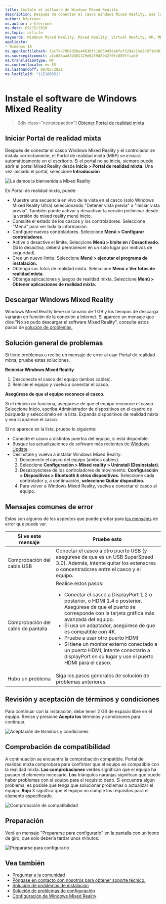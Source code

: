 ```yaml
---
title: Instale el software de Windows Mixed Reality
description: Después de conectar el casco Windows Mixed Reality, use la aplicación Portal de realidad mixta para empezar a trabajar y descargar Windows Mixed Reality características.
author: hferrone
ms.author: v-hferrone
ms.date: 09/15/2020
ms.topic: article
keywords: Windows Mixed Reality, Mixed Reality, Virtual Reality, VR, MR, get started, setup, Portal de realidad mixta
appliesto:
- Windows 10
ms.openlocfilehash: 1ac7ab79b6d28a44636fc16859456eb7af329a215e2d6718d0190b86281d0b67
ms.sourcegitcommit: a1c086aa83d381129e62f9d8942f0fc889ffcab0
ms.translationtype: MT
ms.contentlocale: es-ES
ms.lasthandoff: 08/05/2021
ms.locfileid: "115186951"
---
```

# <a name="install-windows-mixed-reality-software"></a>Instale el software de Windows Mixed Reality

> [!div class="nextstepaction"]
> [Obtener Portal de realidad mixta](https://www.microsoft.com/p/mixed-reality-portal/9ng1h8b3zc7m?activetab=pivot:overviewtab)

## <a name="launch-mixed-reality-portal"></a>Iniciar Portal de realidad mixta

Después de conectar el casco Windows Mixed Reality y el controlador se instala correctamente, el Portal de realidad mixta (MRP) se iniciará automáticamente en el escritorio. Si el portal no se inicia, siempre puede abrir el portal Mixed Reality desde **Inicio > Portal de realidad mixta**. Una vez iniciado el portal, seleccione **Introducción**

![Le damos la bienvenida a Mixed Reality](images/1050px-mixedrealityportal.png)

En Portal de realidad mixta, puede:

* Muestre una secuencia en vivo de la vista en el casco (solo Windows Mixed Reality Ultra) seleccionando "Detener vista previa" o "Iniciar vista previa". También puede activar y desactivar la versión preliminar desde la versión de mixed reality menú Inicio.
* Consulte el estado de los cascos y los controladores. Seleccione "Menú" para ver toda la información.
* Configure nuevos controladores. Seleccione **Menú > Configurar controladores**.
* Active o desactive el límite. Seleccione **Menú > límite en / Desactivado.** (Si lo desactiva, deberá permanecer en un solo lugar por motivos de seguridad).
* Cree un nuevo límite. Seleccione **Menú > ejecutar el programa de instalación.**
* Obtenga sus fotos de realidad mixta. Seleccione **Menú > Ver fotos de realidad mixta**.
* Obtenga aplicaciones y juegos de realidad mixta. Seleccione **Menú > Obtener aplicaciones de realidad mixta.**

## <a name="download-windows-mixed-reality"></a>Descargar Windows Mixed Reality

Windows Mixed Reality tiene un tamaño de 1 GB y los tiempos de descarga variarán en función de la conexión a Internet. Si aparece un mensaje que dice "No se pudo descargar el software Mixed Reality", consulte estos pasos de [solución de problemas.](installation_errors.md#we-couldnt-download-the-mixed-reality-software-or-hang-tight-while-we-do-some-downloading)

## <a name="general-troubleshooting"></a>Solución general de problemas

Si tiene problemas u recibe un mensaje de error al usar Portal de realidad mixta, pruebe estas soluciones.

**Reiniciar Windows Mixed Reality**

1. Desconecte el casco del equipo (ambos cables).
2. Reinicie el equipo y vuelva a conectar el casco.

**Asegúrese de que el equipo reconoce el casco.**

Si el reinicio no funciona, asegúrese de que el equipo reconoce el casco. Seleccione Inicio, escriba Administrador de dispositivos en el cuadro de búsqueda y selecciónelo en la lista. Expanda dispositivos de realidad mixta y vea si aparece el casco.

Si no aparece en la lista, pruebe lo siguiente:

* Conecte el casco a distintos puertos del equipo, si está disponible.
* Busque las actualizaciones de software más recientes de [Windows Update](https://support.microsoft.com/help/12373).
* Desinstale y vuelva a instalar Windows Mixed Reality:
    1. Desconecte el casco del equipo (ambos cables).
    2. Seleccione **Configuración > Mixed reality > Uninstall (Desinstalar).**
    3. Desasoyéctese de los controladores de movimiento: **Configuración > Dispositivos > Bluetooth & otros dispositivos.** Seleccione cada controlador y, a continuación, **seleccione Quitar dispositivo.**
    4. Para volver a Windows Mixed Reality, vuelva a conectar el casco al equipo.

## <a name="common-error-messages"></a>Mensajes comunes de error

Estos son algunos de los aspectos que puede probar para [los mensajes](error-codes.md) de error que puede ver.

| Si ve este mensaje | Pruebe esto |
| --- | --- |
| Comprobación del cable USB | Conectar el casco a otro puerto USB (y asegúrese de que es un USB SuperSpeed 3.0). Además, intente quitar los extensores o concentradores entre el casco y el equipo. |
| Comprobación del cable de pantalla | Realice estos pasos: <ul><li>Conectar el casco a DisplayPort 1.2 o posterior, o HDMI 1.4 o posterior. Asegúrese de que el puerto se corresponde con la tarjeta gráfica más avanzada del equipo.</li><li>Si usa un adaptador, asegúrese de que es compatible con 4K.</li><li>Pruebe a usar otro puerto HDMI</li><li>Si tiene un monitor externo conectado a un puerto HDMI, intente conectarlo a displayPort en su lugar y use el puerto HDMI para el casco.</li></ul> |
| Hubo un problema | Siga los pasos generales de solución de problemas anteriores. |

## <a name="review-and-accept-terms-and-conditions"></a>Revisión y aceptación de términos y condiciones

Para continuar con la instalación, debe tener 2 GB de espacio libre en el equipo. Revise y presione **Acepto los** términos y condiciones para continuar.

![Aceptación de términos y condiciones](images/1050px-mixedrealityportalpage2.png)

## <a name="compatibility-check"></a>Comprobación de compatibilidad

A continuación se encuentra la comprobación compatible. Portal de realidad mixta comprobará para confirmar que el equipo es compatible con la realidad mixta. **Las comprobaciones** verdes significan que el equipo ha pasado el elemento necesario. **Los** triángulos naranjas significan que puede haber problemas con el equipo para el requisito dado. Si encuentra algún problema, es posible que tenga que solucionar problemas o actualizar el equipo. **Rojo** X significa que el equipo no cumple los requisitos para el elemento especificado.

![Comprobación de compatibilidad](images/1050px-compatcheck.png)

## <a name="getting-ready"></a>Preparación

Verá un mensaje "Prepararse para configurarlo" en la pantalla con un icono de giro, que solo debería tardar unos minutos:

![Prepararse para configurarlo](images/1050px-gettingsetup.png)

## <a name="see-also"></a>Vea también

* [Preguntar a la comunidad](https://answers.microsoft.com)
* [Póngase en contacto con nosotros para obtener soporte técnico.](https://support.microsoft.com/contactus/)
* [Solución de problemas de instalación](installation_errors.md)
* [Solución de problemas de configuración](wmr-setup-faq.yml)
* [Configuración de Windows Mixed Reality](set-up-windows-mixed-reality.md)
